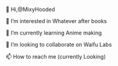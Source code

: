 
👋 Hi,@MixyHooded

👀 I’m interested in Whatever after books

🌱 I’m currently learning Anime making

💞️ I’m looking to collaborate on Waifu Labs

📫 How to reach me (currently Looking)
